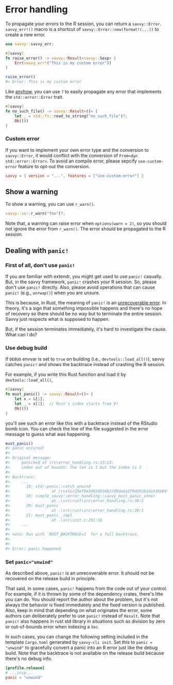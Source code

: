 # Error handling

To propagate your errors to the R session, you can return a `savvy::Error`.
`savvy_err!()` macro is a shortcut of `savvy::Error::new(format!(...))` to
create a new error.

```rust
use savvy::savvy_err;

#[savvy]
fn raise_error() -> savvy::Result<savvy::Sexp> {
    Err(savvy_err!("This is my custom error"))
}
```

```r
raise_error()
#> Error: This is my custom error
```

Like [anyhow], you can use `?` to easily propagate any error that implements the
`std::error::Error` trait.

[anyhow]: https://docs.rs/anyhow/latest/anyhow/index.html

```rust
#[savvy]
fn no_such_file() -> savvy::Result<()> {
    let _ = std::fs::read_to_string("no_such_file")?;
    Ok(())
}
```

### Custom error

If you want to implement your own error type and the conversion to
`savvy::Error`, it would conflict with the conversion of `From<dyn std::error::Error>`.
To avoid an compile error, please sepcify `use-custom-error` feature to opt-out
the conversion.

```toml
savvy = { version = "...", features = ["use-custom-error"] }
```

## Show a warning

To show a warning, you can use `r_warn()`.

```rust
savvy::io::r_warn("foo")?;
```

Note that, a warning can raise error when `options(warn = 2)`, so you should not
ignore the error from `r_warn()`. The error should be propagated to the R
session.

## Dealing with `panic!`

### First of all, don't use `panic!`

If you are familiar with extendr, you might get used to use `panic!` casually.
But, in the savvy framework, `panic!` crashes your R session. So, please don't
use `panic!` directly. Also, please avoid operations that can cause `panic!`
(e.g., `unrwap()`) when you are unsure.

This is because, in Rust, the meaning of `panic!` is an [unrecoverable
error][panic]. In theory, it's a sign that something impossible happens and
there's no hope of recovery so there should be no way but to terminate the
entire session. Savvy just respects what is supposed to happen.

[panic]: https://doc.rust-lang.org/book/ch09-01-unrecoverable-errors-with-panic.html

But, if the session terminates immediately, it's hard to investigate the cause.
What can I do?

### Use debug build

If `DEBUG` envvar is set to `true` on building (i.e., `devtools::load_all()`),
savvy catches `panic!` and shows the backtrace instead of crashing the R
session.

For example, if you write this Rust function and load it by `devtools::load_all()`,

```rust
#[savvy]
fn must_panic() -> savvy::Result<()> {
    let x = &[1];
    let _ = x[1];  // Rust's index starts from 0!
    Ok(())
}
```

you'll see such an error like this with a backtrace instead of the RStudio bomb
icon. You can check the line of the file suggested in the error message to guess
what was happening.

```r
must_panic()
#> panic occured!
#> 
#> Original message:
#>     panicked at src\error_handling.rs:33:13:
#>     index out of bounds: the len is 1 but the index is 1
#> 
#> Backtrace:
#>     ...
#>       18: std::panic::catch_unwind
#>                  at /rustc/25ef9e3d85d934b27d9dada2f9dd52b1dc63bb04\library\std\src/panic.rs:142:14
#>       19: simple_savvy::error_handling::savvy_must_panic_inner
#>                  at .\src\rust\src\error_handling.rs:30:1
#>       20: must_panic
#>                  at .\src\rust\src\error_handling.rs:30:1
#>       21: must_panic__impl
#>                  at .\src\init.c:291:16
#>     ...
#> 
#> note: Run with `RUST_BACKTRACE=1` for a full backtrace.
#> 
#> 
#> Error: panic happened
```

### Set `panic="unwind"`

As described above, `panic!` is an unrecoverable error. It should not be
recovered on the release build in principle.

That said, in some cases, `panic!` happens from the code out of your control.
For example, if it is thrown by some of the dependency crates, there's litte you
can do. You should report the author about the problem, but it's not always the
behavior is fixed immediately and the fixed version is published. Also, keep in
mind that depending on what originates the error, some authors can deliberately
prefer to use `panic!` instead of `Result`.
Note that `panic!` also happens in rust std library in situations such as division
by zero or out-of-bounds error when indexing a `Vec`.

In such cases, you can change the following setting included in the template
`Cargo.toml` generated by `savvy-cli init`. Set this to `panic = "unwind"`
to gracefully convert a panic into an R error just like the debug build.
Note that the backtrace is not available on the release build because
there's no debug info.

```toml
[profile.release]
# ...snip...
panic = "unwind"
```
